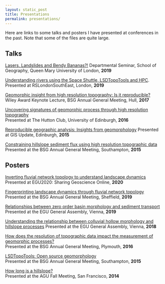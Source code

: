 ```yaml
---
layout: static_post
title: Presentations
permalink: presentations/
---
```


Here are links to some talks and posters I have presented at conferences in the past. Note that some of the files are quite large.

Talks
---

[Lasers, Landslides and Bendy Bananas?!](https://swdg.io/public_talks/QMUL/) Departmental Seminar, School of Geography, Queen Mary University of London, **2019**

[Understanding rivers using the Space Shuttle, LSDTopoTools and HPC](https://swdg.io/rsl/). Presented at RSLondonSouthEast, London, **2019**

[Geomorphic insight from high resolution topography: Is it reproducible?](https://sgrieve.github.io/presentations/bsg_2017.pdf)
Wiley Award Keynote Lecture, BSG Annual General Meeting, Hull, **2017**

[Uncovering signatures of geomorphic process through high resolution topography](http://www.geos.ed.ac.uk/~gisteac/eeo-agi/2016-17/4_grieve/)  
Presented at The Hutton Club, University of Edinburgh, **2016**

[Reproducible geographic analysis: Insights from geomorphology](https://sgrieve.github.io/presentations/Reproducible_geographic_analysis.pptx)
Presented at GIS Update, Edinburgh, **2015**

[Constraining hillslope sediment flux using high resolution topographic data](https://sgrieve.github.io/presentations/sediment_flux.pptx)  
Presented at the BSG Annual General Meeting, Southampton, **2015**

Posters
---

[Inverting fluvial network topology to understand landscape dynamics](https://github.com/sgrieve/sgrieve.github.io/raw/master/presentations/EGU_2020_poster.pdf) Presented at EGU2020: Sharing Geoscience Online, **2020**

[Fingerprinting landscape dynamics through fluvial network topology](https://github.com/sgrieve/sgrieve.github.io/raw/master/presentations/BSG19_poster.pdf)  
Presented at the BSG Annual General Meeting, Sheffield, **2019**

[Relationships between zero order basin morphology and sediment transport](https://presentations.copernicus.org/EGU2019-4202_presentation.pdf)
Presented at the EGU General Assembly, Vienna, **2019**

[Understanding the relationship between colluvial hollow morphology and hillslope processes](http://presentations.copernicus.org/EGU2018-19089_presentation.pptx)
Presented at the EGU General Assembly, Vienna, **2018**

[How does the resolution of topographic data impact the measurement of geomorphic processes?](https://github.com/sgrieve/Resolution_Poster_BSG/raw/master/bsg_poster.pdf)  
Presented at the BSG Annual General Meeting, Plymouth, **2016**

[LSDTopoTools: Open source geomorphology](https://lsdtopotools.github.io/posters/BSG_Poster.pdf)  
Presented at the BSG Annual General Meeting, Southampton, **2015**

[How long is a hillslope?](https://lsdtopotools.github.io/posters/Grieve_AGU_2014.pdf)  
Presented at the AGU Fall Meeting, San Francisco, **2014**
